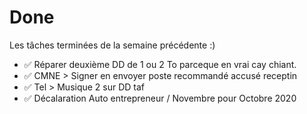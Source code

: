 # Done

Les tâches terminées de la semaine précédente :)

- ✅ Réparer deuxième DD de 1 ou 2 To parceque en vrai cay chiant.
- ✅ CMNE > Signer en envoyer poste recommandé accusé receptin
- ✅ Tel > Musique 2 sur DD taf
- ✅ Décalaration Auto entrepreneur / Novembre pour Octobre 2020